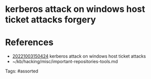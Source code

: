 # kerberos attack on windows host ticket attacks forgery

# References
- [20221003150424](/zet/20221003150424/) kerberos attack on windows host ticket attacks
- ~/kb/hacking/misc/important-repositories-tools.md

Tags:
    #assorted

